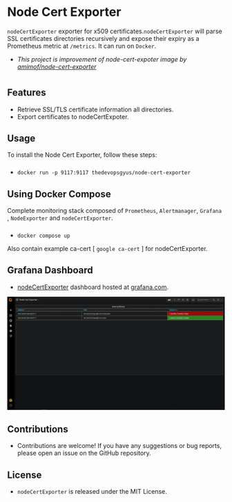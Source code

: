 # Node Cert Exporter

`nodeCertExporter` exporter for x509 certificates.`nodeCertExporter` will parse SSL certificates directories recursively and expose their expiry as a Prometheus metric at `/metrics`. It can run on `Docker`.

* *This project is improvement of node-cert-expoter image by [amimof/node-cert-exporter](https://github.com/amimof/node-cert-exporter)*

#
## Features

* Retrieve SSL/TLS certificate information all directories.
* Export certificates to nodeCertExpoter.

## Usage
To install the Node Cert Exporter, follow these steps:

* ### 
    ```
    docker run -p 9117:9117 thedevopsgyus/node-cert-exporter
    ```
## Using Docker Compose 
 
 Complete monitoring stack composed of `Prometheus`, `Alertmanager`, `Grafana` , `NodeExporter` and `nodeCertExporter`. 
 
  

* ### 
    ```
    docker compose up
    ```
Also contain example ca-cert [ `google ca-cert` ] for nodeCertExporter. 
## Grafana Dashboard
* [nodeCertExporter](https://grafana.com/dashboards/) dashboard hosted at [grafana.com](https://grafana.com).

![grafanaDashboard](screenshot/nodeCertExporter.png?raw=true "nodeCertExporter")
## Contributions
* Contributions are welcome! If you have any suggestions or bug reports, please open an issue on the GitHub repository.

## License
* `nodeCertExporter` is released under the MIT License.
